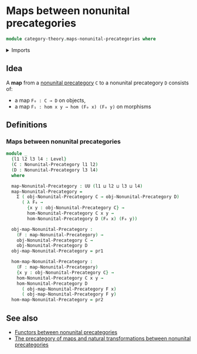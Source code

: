 # Maps between nonunital precategories

```agda
module category-theory.maps-nonunital-precategories where
```

<details><summary>Imports</summary>

```agda
open import category-theory.commuting-squares-of-morphisms-in-set-magmoids
open import category-theory.nonunital-precategories

open import foundation.binary-transport
open import foundation.contractible-types
open import foundation.dependent-pair-types
open import foundation.equality-dependent-function-types
open import foundation.equivalences
open import foundation.function-types
open import foundation.functoriality-dependent-pair-types
open import foundation.fundamental-theorem-of-identity-types
open import foundation.homotopies
open import foundation.homotopy-induction
open import foundation.identity-types
open import foundation.structure-identity-principle
open import foundation.torsorial-type-families
open import foundation.universe-levels
```

</details>

## Idea

A **map** from a [nonunital precategory](category-theory.precategories.md) `C`
to a nonunital precategory `D` consists of:

- a map `F₀ : C → D` on objects,
- a map `F₁ : hom x y → hom (F₀ x) (F₀ y)` on morphisms

## Definitions

### Maps between nonunital precategories

```agda
module _
  {l1 l2 l3 l4 : Level}
  (C : Nonunital-Precategory l1 l2)
  (D : Nonunital-Precategory l3 l4)
  where

  map-Nonunital-Precategory : UU (l1 ⊔ l2 ⊔ l3 ⊔ l4)
  map-Nonunital-Precategory =
    Σ ( obj-Nonunital-Precategory C → obj-Nonunital-Precategory D)
      ( λ F₀ →
        {x y : obj-Nonunital-Precategory C} →
        hom-Nonunital-Precategory C x y →
        hom-Nonunital-Precategory D (F₀ x) (F₀ y))

  obj-map-Nonunital-Precategory :
    (F : map-Nonunital-Precategory) →
    obj-Nonunital-Precategory C →
    obj-Nonunital-Precategory D
  obj-map-Nonunital-Precategory = pr1

  hom-map-Nonunital-Precategory :
    (F : map-Nonunital-Precategory)
    {x y : obj-Nonunital-Precategory C} →
    hom-Nonunital-Precategory C x y →
    hom-Nonunital-Precategory D
      ( obj-map-Nonunital-Precategory F x)
      ( obj-map-Nonunital-Precategory F y)
  hom-map-Nonunital-Precategory = pr2
```

## See also

- [Functors between nonunital precategories](category-theory.functors-nonunital-precategories.md)
- [The precategory of maps and natural transformations between nonunital precategories](category-theory.precategory-of-maps-nonunital-precategories.md)
